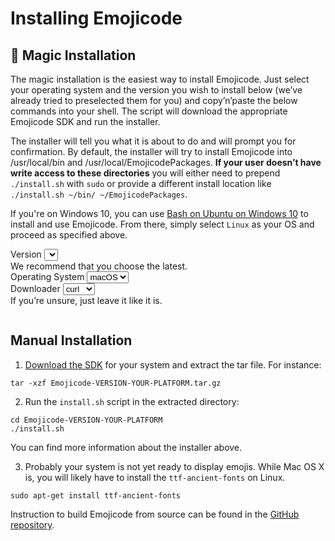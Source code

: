 # Installing Emojicode

## 🎩 Magic Installation

The magic installation is the easiest way to install Emojicode. Just select your
operating system and the version you wish to install below (we’ve already
tried to preselected them for you) and copy’n’paste the below commands into your
shell. The script will download the appropriate Emojicode SDK and run the
installer.

The installer will tell you what it is about to do and will prompt you for
confirmation. By default, the installer will try to install Emojicode into
/usr/local/bin and /usr/local/EmojicodePackages. **If your user doesn’t have
write access to these directories** you will either need to prepend
`./install.sh` with `sudo` or provide a different install location like
`./install.sh ~/bin/ ~/EmojicodePackages`.

If you're on Windows 10, you can use
[Bash on Ubuntu on Windows 10](https://msdn.microsoft.com/en-us/commandline/wsl/install_guide)
to install and use Emojicode. From there, simply select `Linux` as your OS and
proceed as specified above.

<div class="magic-install-sw">
  <div class="magic-install-sw-box">
    <label class="magic-install-sw-label">
      Version
    </label>
    <select id="magic-install-version"></select>
    <div class="magic-install-sw-help">We recommend that you choose the latest.</div>
  </div>
  <div class="magic-install-sw-box center">
    <label class="magic-install-sw-label">
      Operating System
    </label>
    <select id="magic-install-os">
      <option value="darwin">macOS</option>
      <option value="x86_64-linux">Linux</option>
    </select>
  </div>
  <div class="magic-install-sw-box">
    <label class="magic-install-sw-label">
      Downloader
    </label>
    <select id="magic-install-http">
      <option value="curl">curl</option>
      <option value="wget">wget</option>
    </select>
    <div class="magic-install-sw-help">If you’re unsure, just leave it like it is.</div>
  </div>
</div>
<pre><code id="magic-install-code"></code></pre>

## Manual Installation

1. [Download the SDK](https://github.com/emojicode/emojicode/releases) for your
  system and extract the tar file. For instance:

  ```
  tar -xzf Emojicode-VERSION-YOUR-PLATFORM.tar.gz
  ```

2.  Run the `install.sh` script in the extracted directory:

  ```
  cd Emojicode-VERSION-YOUR-PLATFORM
  ./install.sh
  ```

  You can find more information about the installer above.

3. Probably your system is not yet ready to display emojis. While Mac OS X is,
  you will likely have to install the `ttf-ancient-fonts` on Linux.

  ```
  sudo apt-get install ttf-ancient-fonts
  ```
Instruction to build Emojicode from source can be found in the
[GitHub repository](https://github.com/emojicode/emojicode/).

<script src="/docs/static/js/magicinstall.js"></script>

